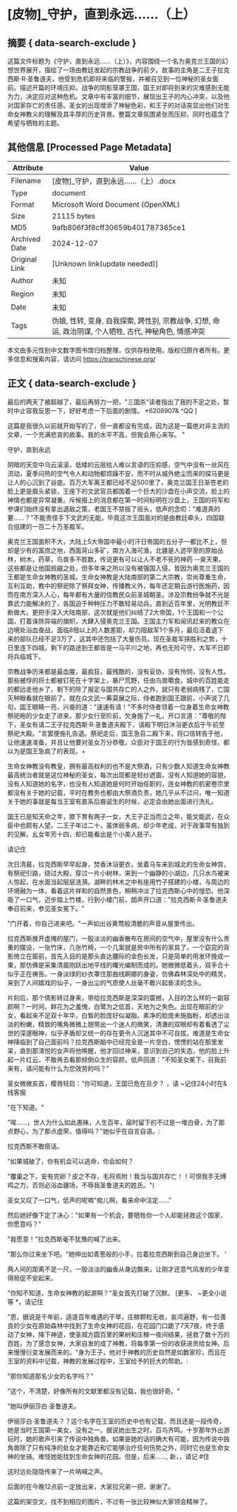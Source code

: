 # [皮物]_守护，直到永远……（上）



## 摘要  { data-search-exclude }

<!-- tcd_abstract -->
这篇文件标题为《守护，直到永远……（上）》，内容围绕一个名为奥克兰王国的幻想世界展开，描绘了一场由教廷发起的宗教战争的前夕。故事的主角是二王子拉克西斯·R·圣鲁道夫，他受到危机即将来临的警报，并被召见到一位神秘的圣女面前。描述开篇的环境压抑，战争的阴影笼罩王国，国王对即将到来的灾难感到无能为力，决定应对这种危机。文章中有丰富的细节，展现出王子的内心冲突，以及他对国家存亡的责任感。圣女的出现增添了神秘色彩，和王子的对话突显出他们对生命女神教义的理解及其丰厚的历史背景。整篇文章氛围紧张而压抑，同时也蕴含了希望与牺牲的主题。

<!-- tcd_abstract_end -->

## 其他信息 [Processed Page Metadata]

| Attribute       | Value                                  |
|-----------------|----------------------------------------|
| Filename        | [皮物]_守护，直到永远……（上）.docx                             |
| Type            | document                                 |
| Format          | Microsoft Word Document (OpenXML)                               |
| Size            | 21115 bytes                           |
| MD5             | 9afb806f3f8cff30659b401787365ce1                                  |
| Archived Date   | 2024-12-07                             |
| Original Link   | [Unknown link(update needed)]                         |
| Author          | 未知                               |
| Region          | 未知                               |
| Date            | 未知                                 |
| Tags            | 伪娘, 性转, 变身, 自我探索, 跨性别, 宗教战争, 幻想, 命运, 政治阴谋, 个人牺牲, 古代, 神秘角色, 情感冲突                                 |

本文由多元性别中文数字图书馆归档整理，仅供存档使用。版权归原作者所有。更多信息和搜索内容，请访问 <https://transchinese.org/>


## 正文 { data-search-exclude }

<!-- tcd_main_text -->
最后的两天了被超越了，最后再努力一把，"三国杀"读者指出了我的不足之处，暂时中止容我反思一下，好好考虑一下后面的剧情。 *6208907& ^QQ ]

这篇是我很久以前就开始写的了，但一直都没有完成，因为这是一篇绝对非主流的文章，一个充满悲哀的故事。我的水平不高，但我会用心来写。 "

守护，直到永远

阴暗的天空中乌云滚滚，低矮的云层给人难以言语的压抑感，空气中没有一丝风在流动，夏季闷热的空气令人和动物都烦躁不安，而不时从城外绝尘而来的探马更是让人的心沉到了谷底。百万大军离王都已经不足500里了，奥克兰国王日渐苍老的脸上更是眉头紧锁，王座下的文武官员都围着一个巨大的沙盘在小声交流，脸上的神情也都是异常凝重。斥候报上的消息都在第一时间标明在沙盘上，王国的将军和参谋们始终没有拿出退敌之策，老国王不禁摇了摇头，低声的念叨："难道真的要......？"不能责怪手下文武的无能，毕竟这次王国面对的是由教廷牵头，四国联合组建的一百二十万圣裁军。

奥克兰王国面积不大，大陆上5大帝国中最小的汗日帝国的五分子一都比不上，但却是少有的富庶之地，西面背山多矿，南方入海可渔，北疆是人迹罕至的原始丛林，树木，药草，鸟兽多不胜数，传说更有可以让人不老不死的神药 --昊天果。这些都是让他国觊觎之处，但多年来之所以没有被强国入侵，皆因为奥克兰王国的王都是生命女神教的圣城。生命女神教是大陆南部的第二大宗教，崇尚尊重生命，互利互助，教中的祭祀除了祭拜女神，传播教义外，每年还定期云游行医施药，因而在南方深入人心，每年都有大量的信教民众前圣城朝圣。涉及宗教纷争就不光是靠武力能解决的了，各国迫于种种压力不敢轻易动兵。直到近百年里，光明教廷不断做大，更把手深入大陆南部，这次就是他们纠结了2大帝国，1个王国和一个公国，打着诛除异端的旗帜，大肆入侵奥克兰王国。王国主力军和闻讯赶来的教众在边境处浴血奋战，面临8倍以上的人数差距，却力阻敌军1个多月，最后活着退下来的部队已经不足3万了，这其中还包括了大量伤员。现在圣裁军挟胜利之势，十日里连下四城，剩下的路途到王都皆是一马平川之地，再也无险可守，大军不日即将兵临城下。

宗教战争历来都是最血腥，最疯狂，最残酷的，没有妥协，没有怜悯，没有人性。那些被俘的将士都被钉死在十字架上，暴尸荒野，任由鸟兽嚼食。城中的百姓能走的都远走他乡了，剩下的除了报定与国共存亡的人之外，就只有老弱病残了，亡国灭种眼看就在眼前了。就在众文武一筹莫展之际，侍者跑到国王跟前，小声说了几句，国王眼睛一亮，兴奋的道："速速有请！"不多时侍者领着一位身着生命女神教祭祀袍的少女走了进来，那少女行至阶前，欠身施了一礼，开口言道："尊敬的陛下，圣女有请二王子拉克西斯·R·圣鲁道夫殿下，请殿下明日沐浴更衣后于午前至祭祀大殿。"言罢便施礼告退。祭祀走后，国王急召二殿下来，将口信转告于他，让他速速准备，并且让他要对圣女万分恭敬。众臣对于国王的行为皆感到奇怪，都以为是国王急疯了的表现。+

生命女神教没有教皇，拥有最高权利的也不是大祭酒，只有少数人知道生命女神教最高统治者就是这位神秘的圣女，每次出现都是轻纱遮面，没有人知道她的容貌，没有人知道她的名字，也没有人知道她是何时开始任职的，连女神教的机密卷宗里都没有关于她的记载，平时在教务也都由大祭酒负责，她几乎从不过问，唯一知道关于她的事就是每当王室有直系后裔诞生的时候，必定会由她出面进行洗礼。

国王已是知天命之年，膝下育有两子一女，大王子正当而立之年，能文能武，在众臣中也颇有人望。二王子年过二十，虽体弱多病，却少年老成，对于政事常有独到的见解。幺女年芳十四，却已能看出是个小美人胚子。

请记住

次日清晨，拉克西斯早早起身，焚香沐浴更衣，坐着马车来到城北的生命女神宫，有祭祀引路，绕过大殿，穿过一片小树林，来到一个幽静的小湖边，几只水鸟被来人惊起，在水面当起层层涟漪。湖畔的林木之中有座用竹子搭建的小楼，与周边的环境融为一体，看着这片祥和的自然景色，稍稍冲淡了拉克西斯心中的惶恐。他深吸了一口气，迈步踏上竹楼，行到小楼门前，朗声开口道："拉克西斯·R·圣鲁道夫奉召前来，参见圣女冕下。"

"门开着，你自己进来吧。"一声如出谷黄莺般清脆的声音从屋里传出。

拉克西斯推开虚掩的屋门，一股淡淡的幽香散布在房间的空气中，屋里没有什么贵重的摆设，一张竹床，几张竹椅，一个几案就是房中所有的家具了，一个窈窕的背影倚立在窗前，首先入目的是那头直达腰际的金色长发，只是简单的用发环挽成一束，那仿佛是采集清晨刚跃出地平线的曙光编制而成的。她微微低着头，双手合十似乎正在祷告。一身淡绿的纱衣罩住那曲线婀娜的身姿，仿佛森林深处中的精灵，来到了人间嬉戏的仙子，一身出尘的气质使人丝毫不敢兴起亵渎的念头。

片刻后，那个倩影转过身来，带给拉克西斯是深深的震撼，入目的怎么样的一副容颜啊？一时间，鲜花为之羞愧，白鹭为之低首，天地为之失色。出现在眼前的少女，看起来不足双十年华，白皙的脸庞好似凝脂，素净的脸庞未施脂粉，却透出淡淡的粉嫩，精致的嘴角微微上翘带出一个迷人的微笑，清澈的双眼却有着看透了尘世的深邃眼神，似乎矛盾却又统一的存在更令人沉迷其中不可自拔。难道是生命女神降临到了自己面前吗？拉克西斯脑中已经完全是一片空白，愣愣的站在那里发呆，直到那淸悦的女声将他唤醒，他才回过神来，意识到自己的失态，他的脸上升起一片红云，不敢再去看那倾倒众生的容颜，低声回道："不知圣女冕下，召我前来有，请问能有什么为您效劳的吗？"

圣女微微亥首，樱唇轻启："你可知道，王国已危在旦夕？
，请 ~记住24小时在&线客服

"在下知道。"

"唉......，世人为什么如此愚昧，人生百年，届时留下的不过是一堆白骨，为了那点野心，为了那点虚荣，值得吗？"她似乎在自言自语。:

拉克西斯不敢搭话。

"如果城破了，你有机会可以逃命，你会如何？

"覆巢之下，安有完卵？皮之不存，毛将焉附！我当与国共存亡！！可恨我手无缚鸡之力，否则必浴血疆场，不辱我圣鲁道夫的姓氏。"(

圣女又叹了一口气，低声的呢喃"痴儿啊，看来命中注定......"

然后她好像下定了决心："如果有一个机会，要牺牲你一个人却能拯救这个国家，你愿意吗？"

"我愿意！"拉克西斯毫不犹豫的喊了出来。

"那么你过来坐下吧。"她伸出如青葱般的小手，拉着拉克西斯到自己身边坐下。 '

两人间的距离不足一尺，一股淡淡的幽香从身边飘来，让刚才还意气风发的少年变得局促不安起来。

"你知不知道，生命女神教的起源啊？"圣女首先打破了沉默。 [更多、 ~更全小说等 *，请记住

"恩，据说是千年前，适逢百年难遇的干旱，庄稼颗粒无收，哀鸿遍野，有一位善良的少女在原始森林中找到了生命女神的花园，在花园门口跪了7天7夜，终于感动了女神，降下神迹，使圣城方圆百里的果树和庄稼一夜间结果，拯救了数十万的百姓。为了感念女神，大家自发的成了神教，将每季第一份的收获进贡给女神。后来慢慢衍变发展而来的。"身为王子，他对于神教的历史自然是如数家珍，而且在王室的资料中记载，神教的发展过程中，王室给予的巨大的帮助。:

"那你知道那名少女的名字吗？"

"这个，不清楚，好像所有的文献里都没有记载，我也很好奇。"

"她叫伊丽莎白·圣鲁道夫。

伊丽莎白·圣鲁道夫？？这个名字在王室的历史中也有记载，而且还是一段传奇，她是当时王国第一美女，没有之一。据说她出生之时，百鸟齐鸣。十岁那年外出游玩时，她的歌声引来了传说中独角兽。如果是她的话的确大有可能，因为传说中独角兽除了只有纯净的处女才能靠近和它能够治疗任何伤势之外，同时它也是生命女神的坐骑。难怪她能找到生命女神的花园。但是，后来......,
新，，请记 #住

这时远处隐隐传来了一片呐喊之声。

后面的在今晚12点前一定放出来，大家拉兄弟一把，谢谢了。

这篇的架空文，找不到相应的图片，不过有一张比较神似大家领会精神了。
<!-- tcd_main_text_end -->

